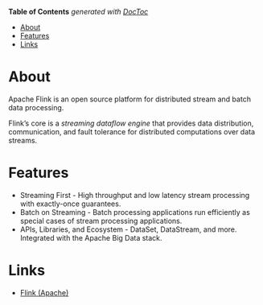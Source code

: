 <!-- START doctoc generated TOC please keep comment here to allow auto update -->
<!-- DON'T EDIT THIS SECTION, INSTEAD RE-RUN doctoc TO UPDATE -->
**Table of Contents**  *generated with [DocToc](https://github.com/thlorenz/doctoc)*

- [About](#about)
- [Features](#features)
- [Links](#links)

<!-- END doctoc generated TOC please keep comment here to allow auto update -->

# About

Apache Flink is an open source platform for distributed stream and batch data processing.

Flink’s core is a *streaming dataflow engine* that provides data distribution, communication, and 
fault tolerance for distributed computations over data streams.

# Features

* Streaming First - High throughput and low latency stream processing with exactly-once guarantees.
* Batch on Streaming - Batch processing applications run efficiently as special cases of stream processing applications.
* APIs, Libraries, and Ecosystem - DataSet, DataStream, and more. Integrated with the Apache Big Data stack.

# Links

* [Flink (Apache)](http://flink.apache.org/)
